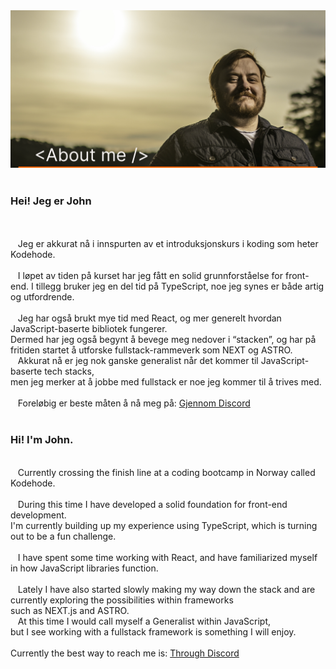 <img src="./AboutmeImage.svg" alt="About me!"/>
<br>
<br>
<h3>Hei! Jeg er John</h3> <br>
<br>
&nbsp;&nbsp;&nbsp;Jeg er akkurat nå i innspurten av et introduksjonskurs i koding som heter Kodehode. <br>
<br>
&nbsp;&nbsp;&nbsp;I løpet av tiden  på kurset har jeg fått en solid grunnforståelse for front-end. I tillegg bruker jeg en del tid på TypeScript, noe jeg synes er både artig og utfordrende. <br>
<br>
&nbsp;&nbsp;&nbsp;Jeg har også brukt mye tid med React, og mer generelt hvordan JavaScript-baserte bibliotek fungerer. <br>
Dermed har jeg også begynt å bevege meg nedover i “stacken”, og har på fritiden startet å utforske fullstack-rammeverk som NEXT og ASTRO. <br>
&nbsp;&nbsp;&nbsp;Akkurat nå er jeg nok ganske generalist når det kommer til JavaScript-baserte tech stacks, <br>
men jeg merker at å jobbe med fullstack er noe jeg kommer til å trives med. <br>
<br>
&nbsp;&nbsp;&nbsp;Foreløbig er beste måten å nå meg på: <a href="https://discordapp.com/users/johnb08"> Gjennom Discord <a/>
<br>
<br>
<h3>Hi! I'm John.</h3>  <br>
&nbsp;&nbsp;&nbsp;Currently crossing the finish line at a coding bootcamp in Norway called Kodehode.<br>
<br>
&nbsp;&nbsp;&nbsp;During this time I have developed a solid foundation for front-end development. <br>
I'm currently building up my experience using TypeScript, which is turning out to be a fun challenge. <br>
<br>
&nbsp;&nbsp;&nbsp;I have spent some time working with React, and have familiarized myself in how JavaScript libraries function. <br>
<br>
&nbsp;&nbsp;&nbsp;Lately I have also started slowly making my way down the stack and are currently exploring the possibilities within frameworks <br>
such as NEXT.js and ASTRO. <br>
&nbsp;&nbsp;&nbsp;At this time I would call myself a Generalist within JavaScript,<br>
but I see working with a fullstack framework is something I will enjoy. <br>
<br>
Currently the best way to reach me is: <a href="https://discordapp.com/users/johnb08"> Through Discord <a/>

<!---
JohnB08/JohnB08 is a ✨ special ✨ repository because its `README.md` (this file) appears on your GitHub profile.
You can click the Preview link to take a look at your changes.
--->
